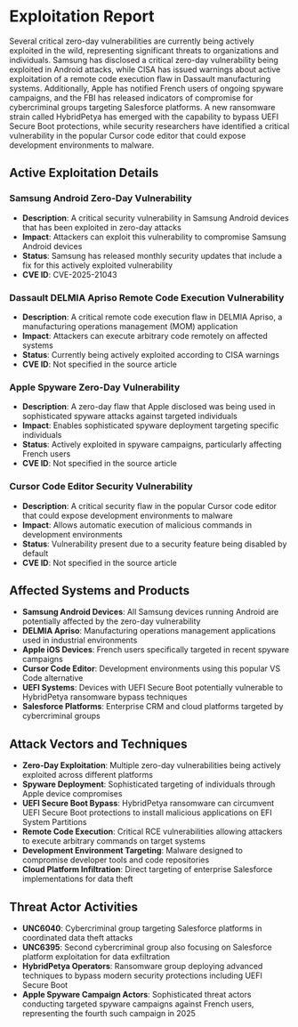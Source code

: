 # Exploitation Report

Several critical zero-day vulnerabilities are currently being actively exploited in the wild, representing significant threats to organizations and individuals. Samsung has disclosed a critical zero-day vulnerability being exploited in Android attacks, while CISA has issued warnings about active exploitation of a remote code execution flaw in Dassault manufacturing systems. Additionally, Apple has notified French users of ongoing spyware campaigns, and the FBI has released indicators of compromise for cybercriminal groups targeting Salesforce platforms. A new ransomware strain called HybridPetya has emerged with the capability to bypass UEFI Secure Boot protections, while security researchers have identified a critical vulnerability in the popular Cursor code editor that could expose development environments to malware.

## Active Exploitation Details

### Samsung Android Zero-Day Vulnerability
- **Description**: A critical security vulnerability in Samsung Android devices that has been exploited in zero-day attacks
- **Impact**: Attackers can exploit this vulnerability to compromise Samsung Android devices
- **Status**: Samsung has released monthly security updates that include a fix for this actively exploited vulnerability
- **CVE ID**: CVE-2025-21043

### Dassault DELMIA Apriso Remote Code Execution Vulnerability
- **Description**: A critical remote code execution flaw in DELMIA Apriso, a manufacturing operations management (MOM) application
- **Impact**: Attackers can execute arbitrary code remotely on affected systems
- **Status**: Currently being actively exploited according to CISA warnings
- **CVE ID**: Not specified in the source article

### Apple Spyware Zero-Day Vulnerability
- **Description**: A zero-day flaw that Apple disclosed was being used in sophisticated spyware attacks against targeted individuals
- **Impact**: Enables sophisticated spyware deployment targeting specific individuals
- **Status**: Actively exploited in spyware campaigns, particularly affecting French users
- **CVE ID**: Not specified in the source article

### Cursor Code Editor Security Vulnerability
- **Description**: A critical security flaw in the popular Cursor code editor that could expose development environments to malware
- **Impact**: Allows automatic execution of malicious commands in development environments
- **Status**: Vulnerability present due to a security feature being disabled by default
- **CVE ID**: Not specified in the source article

## Affected Systems and Products

- **Samsung Android Devices**: All Samsung devices running Android are potentially affected by the zero-day vulnerability
- **DELMIA Apriso**: Manufacturing operations management applications used in industrial environments
- **Apple iOS Devices**: French users specifically targeted in recent spyware campaigns
- **Cursor Code Editor**: Development environments using this popular VS Code alternative
- **UEFI Systems**: Devices with UEFI Secure Boot potentially vulnerable to HybridPetya ransomware bypass techniques
- **Salesforce Platforms**: Enterprise CRM and cloud platforms targeted by cybercriminal groups

## Attack Vectors and Techniques

- **Zero-Day Exploitation**: Multiple zero-day vulnerabilities being actively exploited across different platforms
- **Spyware Deployment**: Sophisticated targeting of individuals through Apple device compromises
- **UEFI Secure Boot Bypass**: HybridPetya ransomware can circumvent UEFI Secure Boot protections to install malicious applications on EFI System Partitions
- **Remote Code Execution**: Critical RCE vulnerabilities allowing attackers to execute arbitrary commands on target systems
- **Development Environment Targeting**: Malware designed to compromise developer tools and code repositories
- **Cloud Platform Infiltration**: Direct targeting of enterprise Salesforce implementations for data theft

## Threat Actor Activities

- **UNC6040**: Cybercriminal group targeting Salesforce platforms in coordinated data theft attacks
- **UNC6395**: Second cybercriminal group also focusing on Salesforce platform exploitation for data exfiltration
- **HybridPetya Operators**: Ransomware group deploying advanced techniques to bypass modern security protections including UEFI Secure Boot
- **Apple Spyware Campaign Actors**: Sophisticated threat actors conducting targeted spyware campaigns against French users, representing the fourth such campaign in 2025